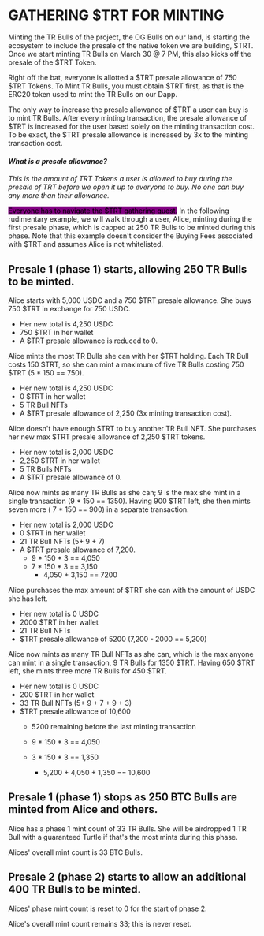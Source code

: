 # GATHERING $TRT FOR MINTING

Minting the TR Bulls of the project, the OG Bulls on our land, is starting the ecosystem to include the presale of the native token we are building, $TRT. Once we start minting TR Bulls on March 30 @ 7 PM, this also kicks off the presale of the $TRT Token.&#x20;

Right off the bat, everyone is allotted a $TRT presale allowance of 750 $TRT Tokens. To Mint TR Bulls, you must obtain $TRT first, as that is the ERC20 token used to mint the TR Bulls on our Dapp.&#x20;

The only way to increase the presale allowance of $TRT a user can buy is to mint TR Bulls. After every minting transaction, the presale allowance of $TRT is increased for the user based solely on the minting transaction cost. To be exact, the $TRT presale allowance is increased by 3x to the minting transaction cost. &#x20;

#### _What is a presale allowance?_ &#x20;

_This is the amount of TRT Tokens a user is allowed to buy during the presale of TRT before we open it up to everyone to buy. No one can buy any more than their allowance._&#x20;



<mark style="background-color:purple;">Everyone has to navigate the $TRT gathering quest.</mark> In the following rudimentary example, we will walk through a user, Alice, minting during the first presale phase, which is capped at 250 TR Bulls to be minted during this phase. Note that this example doesn't consider the Buying Fees associated with $TRT and assumes Alice is not whitelisted.&#x20;

## Presale 1 (phase 1) starts, allowing 250 TR Bulls to be minted.

Alice starts with 5,000 USDC and a 750 $TRT presale allowance. She buys 750 $TRT in exchange for 750 USDC.&#x20;

* Her new total is 4,250 USDC
* 750 $TRT in her wallet
* A $TRT presale allowance is reduced to 0.&#x20;

Alice mints the most TR Bulls she can with her $TRT holding. Each TR Bull costs 150 $TRT, so she can mint a maximum of five TR Bulls costing 750 $TRT (5 \* 150 == 750).&#x20;

* Her new total is 4,250 USDC
* 0 $TRT in her wallet
* 5 TR Bull NFTs
* A $TRT presale allowance of 2,250 (3x minting transaction cost).&#x20;

Alice doesn't have enough $TRT to buy another TR Bull NFT. She purchases her new max $TRT presale allowance of 2,250 $TRT tokens.&#x20;

* Her new total is 2,000 USDC
* 2,250 $TRT in her wallet
* 5 TR Bulls NFTs
* A $TRT presale allowance of 0.&#x20;

Alice now mints as many TR Bulls as she can; 9 is the max she mint in a single transaction (9 \* 150 == 1350). Having 900 $TRT left, she then mints seven more ( 7 \* 150 == 900) in a separate transaction.&#x20;

* Her new total is 2,000 USDC
* 0 $TRT in her wallet
* 21 TR Bull NFTs (5+ 9 + 7)&#x20;
* A $TRT presale allowance of 7,200.
  * 9 \* 150 \* 3 == 4,050
  * 7 \* 150 \* 3 == 3,150
    * 4,050 + 3,150 == 7200

Alice purchases the max amount of $TRT she can with the amount of USDC she has left.&#x20;

* Her new total is 0 USDC
* 2000 $TRT in her wallet
* 21 TR Bull NFTs
* $TRT presale allowance of 5200 (7,200 - 2000 == 5,200)

Alice now mints as many TR Bull NFTs as she can, which is the max anyone can mint in a single transaction, 9 TR Bulls for 1350 $TRT. Having 650 $TRT left, she mints three more TR Bulls for 450 $TRT.&#x20;

* Her new total is 0 USDC
* 200 $TRT in her wallet
* 33 TR Bull NFTs (5+ 9 + 7 + 9 + 3)&#x20;
* $TRT presale allowance of 10,600
  * 5200 remaining before the last minting transaction
  * 9 \* 150 \* 3 == 4,050
  *   3 \* 150 \* 3 == 1,350

      * 5,200 + 4,050 + 1,350 == 10,600



## Presale 1 (phase 1) stops as 250 BTC Bulls are minted from Alice and others.&#x20;

Alice has a phase 1 mint count of 33 TR Bulls. She will be airdropped 1 TR Bull with a guaranteed Turtle if that's the most mints during this phase.&#x20;

Alices' overall mint count is 33 BTC Bulls.&#x20;



## Presale 2 (phase 2) starts to allow an additional 400 TR Bulls to be minted.&#x20;

Alices' phase mint count is reset to 0 for the start of phase 2.&#x20;

Alice's overall mint count remains 33; this is never reset.&#x20;

